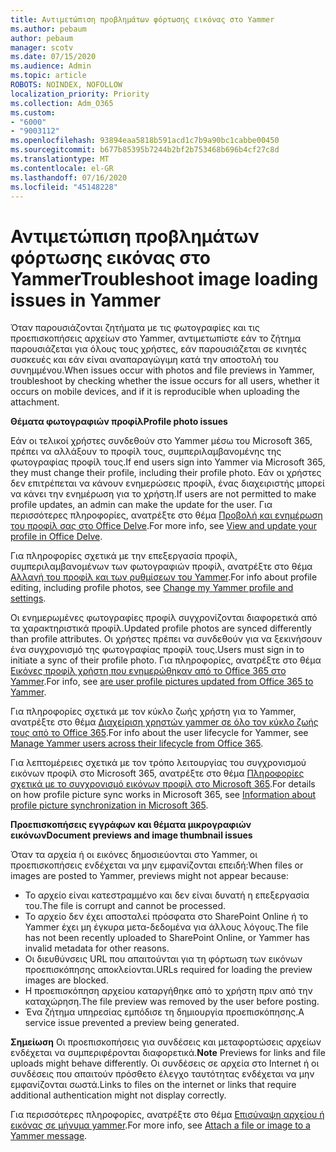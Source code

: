 ```yaml
---
title: Αντιμετώπιση προβλημάτων φόρτωσης εικόνας στο Yammer
ms.author: pebaum
author: pebaum
manager: scotv
ms.date: 07/15/2020
ms.audience: Admin
ms.topic: article
ROBOTS: NOINDEX, NOFOLLOW
localization_priority: Priority
ms.collection: Adm_O365
ms.custom:
- "6000"
- "9003112"
ms.openlocfilehash: 93894eaa5818b591acd1c7b9a90bc1cabbe00450
ms.sourcegitcommit: b677b85395b7244b2bf2b753468b696b4cf27c8d
ms.translationtype: MT
ms.contentlocale: el-GR
ms.lasthandoff: 07/16/2020
ms.locfileid: "45148228"
---
```

# <a name="troubleshoot-image-loading-issues-in-yammer"></a><span data-ttu-id="13a25-102">Αντιμετώπιση προβλημάτων φόρτωσης εικόνας στο Yammer</span><span class="sxs-lookup"><span data-stu-id="13a25-102">Troubleshoot image loading issues in Yammer</span></span>

<span data-ttu-id="13a25-103">Όταν παρουσιάζονται ζητήματα με τις φωτογραφίες και τις προεπισκοπήσεις αρχείων στο Yammer, αντιμετωπίστε εάν το ζήτημα παρουσιάζεται για όλους τους χρήστες, εάν παρουσιάζεται σε κινητές συσκευές και εάν είναι αναπαραγώγιμη κατά την αποστολή του συνημμένου.</span><span class="sxs-lookup"><span data-stu-id="13a25-103">When issues occur with photos and file previews in Yammer, troubleshoot by checking whether the issue occurs for all users, whether it occurs on mobile devices, and if it is reproducible when uploading the attachment.</span></span>  

<span data-ttu-id="13a25-104">**Θέματα φωτογραφιών προφίλ**</span><span class="sxs-lookup"><span data-stu-id="13a25-104">**Profile photo issues**</span></span>  

<span data-ttu-id="13a25-105">Εάν οι τελικοί χρήστες συνδεθούν στο Yammer μέσω του Microsoft 365, πρέπει να αλλάξουν το προφίλ τους, συμπεριλαμβανομένης της φωτογραφίας προφίλ τους.</span><span class="sxs-lookup"><span data-stu-id="13a25-105">If end users sign into Yammer via Microsoft 365, they must change their profile, including their profile photo.</span></span> <span data-ttu-id="13a25-106">Εάν οι χρήστες δεν επιτρέπεται να κάνουν ενημερώσεις προφίλ, ένας διαχειριστής μπορεί να κάνει την ενημέρωση για το χρήστη.</span><span class="sxs-lookup"><span data-stu-id="13a25-106">If users are not permitted to make profile updates, an admin can make the update for the user.</span></span> <span data-ttu-id="13a25-107">Για περισσότερες πληροφορίες, ανατρέξτε στο θέμα [Προβολή και ενημέρωση του προφίλ σας στο Office Delve](https://support.microsoft.com/office/view-and-update-your-profile-in-office-delve-4e84343b-eedf-45a1-aeb9-8627ccca14ba).</span><span class="sxs-lookup"><span data-stu-id="13a25-107">For more info, see [View and update your profile in Office Delve](https://support.microsoft.com/office/view-and-update-your-profile-in-office-delve-4e84343b-eedf-45a1-aeb9-8627ccca14ba).</span></span>

<span data-ttu-id="13a25-108">Για πληροφορίες σχετικά με την επεξεργασία προφίλ, συμπεριλαμβανομένων των φωτογραφιών προφίλ, ανατρέξτε στο θέμα [Αλλαγή του προφίλ και των ρυθμίσεων του Yammer](https://support.microsoft.com/office/classic-yammer-change-my-yammer-profile-and-settings-a3aeca0e-de34-4897-9b59-de6516542851).</span><span class="sxs-lookup"><span data-stu-id="13a25-108">For info about profile editing, including profile photos, see [Change my Yammer profile and settings](https://support.microsoft.com/office/classic-yammer-change-my-yammer-profile-and-settings-a3aeca0e-de34-4897-9b59-de6516542851).</span></span> 

<span data-ttu-id="13a25-109">Οι ενημερωμένες φωτογραφίες προφίλ συγχρονίζονται διαφορετικά από τα χαρακτηριστικά προφίλ.</span><span class="sxs-lookup"><span data-stu-id="13a25-109">Updated profile photos are synced differently than profile attributes.</span></span> <span data-ttu-id="13a25-110">Οι χρήστες πρέπει να συνδεθούν για να ξεκινήσουν ένα συγχρονισμό της φωτογραφίας προφίλ τους.</span><span class="sxs-lookup"><span data-stu-id="13a25-110">Users must sign in to initiate a sync of their profile photo.</span></span> <span data-ttu-id="13a25-111">Για πληροφορίες, ανατρέξτε στο θέμα [Εικόνες προφίλ χρήστη που ενημερώθηκαν από το Office 365 στο Yammer](https://docs.microsoft.com/yammer/manage-yammer-users/manage-users-across-their-lifecycle#q-are-user-profile-pictures-updated-from-office-365-to-yammer).</span><span class="sxs-lookup"><span data-stu-id="13a25-111">For info, see [are user profile pictures updated from Office 365 to Yammer](https://docs.microsoft.com/yammer/manage-yammer-users/manage-users-across-their-lifecycle#q-are-user-profile-pictures-updated-from-office-365-to-yammer).</span></span>

<span data-ttu-id="13a25-112">Για πληροφορίες σχετικά με τον κύκλο ζωής χρήστη για το Yammer, ανατρέξτε στο θέμα [Διαχείριση χρηστών yammer σε όλο τον κύκλο ζωής τους από το Office 365](https://docs.microsoft.com/yammer/manage-yammer-users/manage-users-across-their-lifecycle).</span><span class="sxs-lookup"><span data-stu-id="13a25-112">For info about the user lifecycle for Yammer, see [Manage Yammer users across their lifecycle from Office 365](https://docs.microsoft.com/yammer/manage-yammer-users/manage-users-across-their-lifecycle).</span></span>  

<span data-ttu-id="13a25-113">Για λεπτομέρειες σχετικά με τον τρόπο λειτουργίας του συγχρονισμού εικόνων προφίλ στο Microsoft 365, ανατρέξτε στο θέμα [Πληροφορίες σχετικά με το συγχρονισμό εικόνων προφίλ στο Microsoft 365](https://support.microsoft.com/office/information-about-profile-picture-synchronization-in-microsoft-365-20594d76-d054-4af4-a660-401133e3d48a).</span><span class="sxs-lookup"><span data-stu-id="13a25-113">For details on how profile picture sync works in Microsoft 365, see [Information about profile picture synchronization in Microsoft 365](https://support.microsoft.com/office/information-about-profile-picture-synchronization-in-microsoft-365-20594d76-d054-4af4-a660-401133e3d48a).</span></span>  

<span data-ttu-id="13a25-114">**Προεπισκοπήσεις εγγράφων και θέματα μικρογραφιών εικόνων**</span><span class="sxs-lookup"><span data-stu-id="13a25-114">**Document previews and image thumbnail issues**</span></span>  

<span data-ttu-id="13a25-115">Όταν τα αρχεία ή οι εικόνες δημοσιεύονται στο Yammer, οι προεπισκοπήσεις ενδέχεται να μην εμφανίζονται επειδή:</span><span class="sxs-lookup"><span data-stu-id="13a25-115">When files or images are posted to Yammer, previews might not appear because:</span></span> 

- <span data-ttu-id="13a25-116">Το αρχείο είναι κατεστραμμένο και δεν είναι δυνατή η επεξεργασία του.</span><span class="sxs-lookup"><span data-stu-id="13a25-116">The file is corrupt and cannot be processed.</span></span>
- <span data-ttu-id="13a25-117">Το αρχείο δεν έχει αποσταλεί πρόσφατα στο SharePoint Online ή το Yammer έχει μη έγκυρα μετα-δεδομένα για άλλους λόγους.</span><span class="sxs-lookup"><span data-stu-id="13a25-117">The file has not been recently uploaded to SharePoint Online, or Yammer has invalid metadata for other reasons.</span></span>
- <span data-ttu-id="13a25-118">Οι διευθύνσεις URL που απαιτούνται για τη φόρτωση των εικόνων προεπισκόπησης αποκλείονται.</span><span class="sxs-lookup"><span data-stu-id="13a25-118">URLs required for loading the preview images are blocked.</span></span>
- <span data-ttu-id="13a25-119">Η προεπισκόπηση αρχείου καταργήθηκε από το χρήστη πριν από την καταχώρηση.</span><span class="sxs-lookup"><span data-stu-id="13a25-119">The file preview was removed by the user before posting.</span></span>
- <span data-ttu-id="13a25-120">Ένα ζήτημα υπηρεσίας εμπόδισε τη δημιουργία προεπισκόπησης.</span><span class="sxs-lookup"><span data-stu-id="13a25-120">A service issue prevented a preview being generated.</span></span>

<span data-ttu-id="13a25-121">**Σημείωση** Οι προεπισκοπήσεις για συνδέσεις και μεταφορτώσεις αρχείων ενδέχεται να συμπεριφέρονται διαφορετικά.</span><span class="sxs-lookup"><span data-stu-id="13a25-121">**Note** Previews for links and file uploads might behave differently.</span></span> <span data-ttu-id="13a25-122">Οι συνδέσεις σε αρχεία στο Internet ή οι συνδέσεις που απαιτούν πρόσθετο έλεγχο ταυτότητας ενδέχεται να μην εμφανίζονται σωστά.</span><span class="sxs-lookup"><span data-stu-id="13a25-122">Links to files on the internet or links that require additional authentication might not display correctly.</span></span>

<span data-ttu-id="13a25-123">Για περισσότερες πληροφορίες, ανατρέξτε στο θέμα [Επισύναψη αρχείου ή εικόνας σε μήνυμα yammer](https://support.microsoft.com/office/attach-a-file-or-image-to-a-yammer-message-f576d4d1-ad66-4ce4-9c43-46cf75978dbf).</span><span class="sxs-lookup"><span data-stu-id="13a25-123">For more info, see [Attach a file or image to a Yammer message](https://support.microsoft.com/office/attach-a-file-or-image-to-a-yammer-message-f576d4d1-ad66-4ce4-9c43-46cf75978dbf).</span></span> 